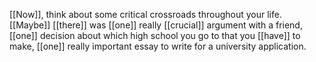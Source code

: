 [[Now]], think about some critical crossroads throughout your life. [[Maybe]] [[there]] was [[one]] really [[crucial]] argument with a friend, [[one]] decision about which high school you go to that you [[have]] to make, [[one]] really important essay to write for a university application.
